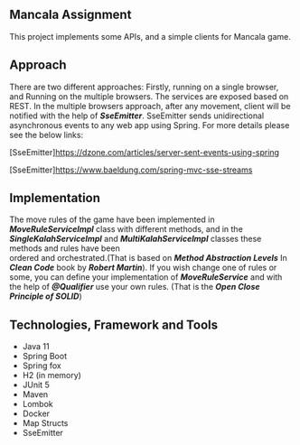 ## Mancala Assignment
This project implements some APIs, and a simple clients for Mancala game.

## Approach
There are two different approaches: Firstly, running on a single browser, and Running on the multiple
browsers. The services are exposed based on REST. In the multiple browsers approach, after any movement, client will be
notified with the help of ***SseEmitter***. SseEmitter sends unidirectional asynchronous events
to any web app using Spring.
For more details please see the below links:

[SseEmitter]https://dzone.com/articles/server-sent-events-using-spring


[SseEmitter]https://www.baeldung.com/spring-mvc-sse-streams

## Implementation
The move rules of the game have been implemented in ***MoveRuleServiceImpl*** class with different methods,
and in the ***SingleKalahServiceImpl*** and ***MultiKalahServiceImpl*** classes these methods and rules have been  
ordered and orchestrated.(That is based on ***Method Abstraction Levels*** In ***Clean Code*** book by ***Robert Martin***).
If you wish change one of rules or some, you can define your implementation 
of ***MoveRuleService*** and with the help of ***@Qualifier*** use your own rules. (That is the ***Open Close Principle of SOLID***)



## Technologies, Framework and Tools
-	Java 11
-	Spring Boot
-   Spring fox
-	H2 (in memory)
-	JUnit 5
-	Maven
-   Lombok
-   Docker
-   Map Structs
-   SseEmitter